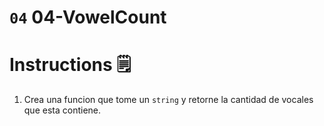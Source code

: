 # `04` 04-VowelCount

# Instructions 🗒
1. Crea una funcion que tome un `string` y retorne la cantidad de vocales que esta contiene.